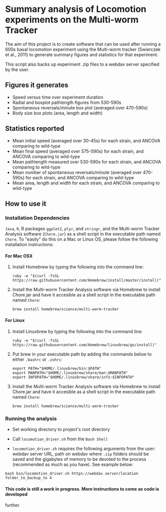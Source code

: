 # Summary analysis of Locomotion experiments on the Multi-worm Tracker
The aim of this project is to create software that can be used after running
a 600s basal locomotion experiment using the Multi-worm tracker (Swierczek et al., 2011)
to generate summary figures and statistics for that experiment. 

This script also backs up experiment .zip files to a webdav server specified by the
user. 

## Figures it generates
* Speed versus time over experiment duration
* Radial and boxplot pathlength figures from 530-590s
* Spontaneous reversals/minute box plot (averaged over 470-590s)
* Body size box plots (area, length and width)

## Statistics reported
* Mean initial speed (averaged over 30-45s) for each strain, and ANCOVA comparing to wild-type
* Mean final speed (averaged over 575-590s) for each strain, and ANCOVA comparing to wild-type
* Mean pathlength measured over 530-590s for each strain, and ANCOVA comparing to wild-type
* Mean number of spontaneous reversals/minute (averaged over 470-590s) for each strain, and ANCOVA comparing to wild-type
* Mean area, length and width for each strain, and ANCOVA comparing to wild-type

## How to use it

### Installation Dependencies

`Java`, `R`, R packages `ggplot2`, `plyr`, and `stringr`, and the Multi-worm Tracker 
Analysis software (`Chore.jar`) as a shell script in the executable path named `Chore`. 
To "easily" do this on a Mac or Linux OS, please follow the following installation 
instructions:

#### For Mac OSX
1. Install Homebrew by typing the following into the command line:


	`ruby -e "$(curl -fsSL https://raw.githubusercontent.com/Homebrew/install/master/install)"`
2. Install the Multi-worm Tracker Analysis software via Homebrew to install Chore.jar and
have it accesible as a shell script in the executable path named `Chore`:


	`brew install homebrew/science/multi-worm-tracker`


#### For Linux
1. Install Linuxbrew by typing the following into the command line:


	`ruby -e "$(curl -fsSL https://raw.githubusercontent.com/Homebrew/linuxbrew/go/install)"`
2. Put brew in your executable path by adding the commands below to either `.bashrc` or 
`.zshrc`: 

	~~~
	export PATH="$HOME/.linuxbrew/bin:$PATH"
	export MANPATH="$HOME/.linuxbrew/share/man:$MANPATH"
	export INFOPATH="$HOME/.linuxbrew/share/info:$INFOPATH"
	~~~
	
3. Install the Multi-worm Tracker Analysis software via Homebrew to install Chore.jar and
have it accesible as a shell script in the executable path named `Chore`:


	`brew install homebrew/science/multi-worm-tracker`


### Running the analysis

* Set working directory to project's root directory

* Call `locomotion_driver.sh` from the `Bash Shell`

* `locomotion_driver.sh` requires the following arguments from the user: webdav server URL,
path on webdav where `.zip` folders should be saved and the gigabytes of memory to be 
devoted to the process (recommended as much as you have). See example below:

`bash bin/locomotion_driver.sh https://webdav.server/location folder_to_backup_to 4`

#### This code is still a work in progress. More instructions to come as code is developed 
further.